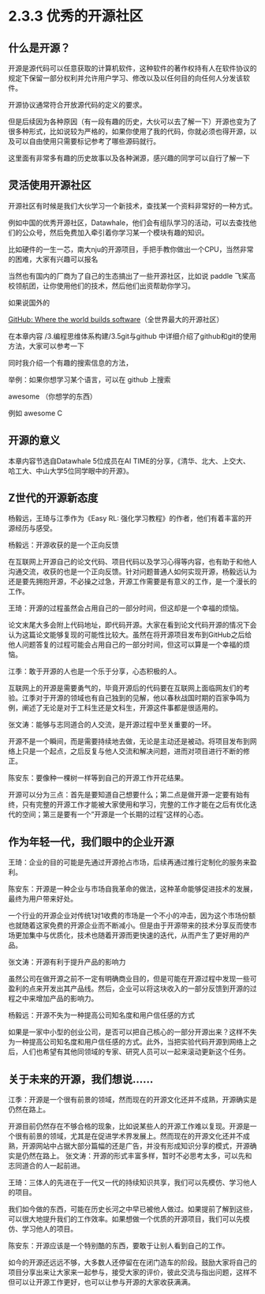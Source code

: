 # 2.3.3 优秀的开源社区

## 什么是开源？

开源是源代码可以任意获取的计算机软件，这种软件的著作权持有人在软件协议的规定下保留一部分权利并允许用户学习、修改以及以任何目的向任何人分发该软件。

开源协议通常符合开放源代码的定义的要求。

但是后续因为各种原因（有一段有趣的历史，大伙可以去了解一下）开源也变为了很多种形式，比如说较为严格的，如果你使用了我的代码，你就必须也得开源，以及可以自由使用只需要标记参考了哪些源码就行。

这里面有非常多有趣的历史故事以及各种渊源，感兴趣的同学可以自行了解一下

## 灵活使用开源社区

开源社区有时候是我们大伙学习一个新技术，查找某一个资料非常好的一种方式。

例如中国的优秀开源社区，Datawhale，他们会有组队学习的活动，可以去查找他们的公众号，然后免费加入牵引着你学习某一个模块有趣的知识。

比如硬件的一生一芯，南大nju的开源项目，手把手教你做出一个CPU，当然非常的困难，大家有兴趣可以报名

当然也有国内的厂商为了自己的生态搞出了一些开源社区，比如说 paddle 飞桨高校领航团，让你使用他们的技术，然后他们出资帮助你学习。

如果说国外的

[GitHub: Where the world builds software](https://github.com/)（全世界最大的开源社区）

在本章内容 /3.编程思维体系构建/3.5git与github 中详细介绍了github和git的使用方法，大家可以参考一下

同时我介绍一个有趣的搜索信息的方法，

举例：如果你想学习某个语言，可以在 github 上搜索

awesome （你想学的东西）

例如 awesome C

## 开源的意义

本章内容节选自Datawhale 5位成员在AI TIME的分享，《清华、北大、上交大、哈工大、中山大学5位同学眼中的开源》。

## Z世代的开源新态度

杨毅远，王琦与江季作为《Easy RL: 强化学习教程》的作者，他们有着丰富的开源经历与感受。

杨毅远：开源收获的是一个正向反馈

在互联网上开源自己的论文代码、项目代码以及学习心得等内容，也有助于和他人沟通交流，收获的也是一个正向反馈。针对问题普通人如何实现开源，杨毅远认为还是要先拥抱开源，不必操之过急，开源工作需要是有意义的工作，是一个漫长的工作。

王琦：开源的过程虽然会占用自己的一部分时间，但这却是一个幸福的烦恼。

论文末尾大多会附上代码地址，即代码开源。大家在看到论文代码开源的情况下会认为这篇论文能够复现的可能性比较大。虽然在将开源项目发布到GitHub之后给他人问题答复的过程可能会占用自己的一部分时间，但这可以算是一个幸福的烦恼。

江季：敢于开源的人也是一个乐于分享，心态积极的人。

互联网上的开源是需要勇气的，毕竟开源后的代码要在互联网上面临网友们的考验。江季对于开源的领域也有自己独到的见解，他以春秋战国时期的百家争鸣为例，阐述了无论是对于工科生还是文科生，开源这件事都是很适用的。

张文涛：能够与志同道合的人交流，是开源过程中至关重要的一环。

开源不是一个瞬间，而是需要持续地去做，无论是主动还是被动。将项目发布到网络上只是一个起点，之后反复与他人交流和解决问题，进而对项目进行不断的修正。

陈安东：要像种一棵树一样等到自己的开源工作开花结果。

开源可以分为三点：首先是要知道自己想要什么；第二点是做开源一定要有始有终，只有完整的开源工作才能被大家使用和学习，完整的工作才能在之后有优化迭代的空间；第三是要有一个”开源是一个长期的过程”这样的心态。

## 作为年轻一代，我们眼中的企业开源

王琦：企业的目的可能是先通过开源抢占市场，后续再通过推行定制化的服务来盈利。

陈安东：开源是一种企业与市场自我革命的做法，这种革命能够促进技术的发展，最终为用户带来好处。

一个行业的开源企业对传统1对1收费的市场是一个不小的冲击，因为这个市场份额也就随着这家免费的开源企业而不断减小。但是由于开源带来的技术分享反而使市场更加集中与优质化，技术也随着开源而更快速的迭代，从而产生了更好用的产品。

张文涛：开源有利于提升产品的影响力

虽然公司在做开源之前不一定有明确商业目的，但是可能在开源过程中发现一些可盈利的点来开发出其产品线。然后，企业可以将这块收入的一部分反馈到开源的过程之中来增加产品的影响力。

杨毅远：开源不失为一种提高公司知名度和用户信任感的方式

如果是一家中小型的创业公司，是否可以把自己核心的一部分开源出来？这样不失为一种提高公司知名度和用户信任感的方式。此外，当把实验代码开源到网络上之后，人们也希望有其他同领域的专家、研究人员可以一起来滚动更新这个任务。

## 关于未来的开源，我们想说……

江季：开源是一个很有前景的领域，然而现在的开源文化还并不成熟，开源确实是仍然在路上。

开源目前仍然存在不够合格的现象，比如说某些人的开源工作难以复现。开源是一个很有前景的领域，尤其是在促进学术界发展上。然而现在的开源文化还并不成熟，开源网站中占据大部分篇幅的还是广告，并没有形成知识分享的模式，开源确实是仍然在路上。
张文涛：开源的形式丰富多样，暂时不必思考太多，可以先和志同道合的人一起前进。

王琦：三体人的先进在于一代又一代的持续知识共享，我们可以先模仿、学习他人的项目。

我们如今做的东西，可能在历史长河之中早已被他人做过。如果提前了解到这些，可以很大地提升我们的工作效率。如果想做一个优质的开源项目，我们可以先模仿、学习他人的项目。

陈安东：开源应该是一个特别酷的东西，要敢于让别人看到自己的工作。

如今的开源还远远不够，大多数人还停留在在闭门造车的阶段。鼓励大家将自己的项目分享出来让大家来一起参与，接受大家的评价，彼此交流与指出问题，这样不但可以让开源工作更好，也可以让参与开源的大家收获满满。
